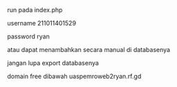 run pada index.php

username 211011401529

password ryan

atau dapat menambahkan secara manual di databasenya

jangan lupa export databasenya

domain free dibawah
uaspemroweb2ryan.rf.gd
